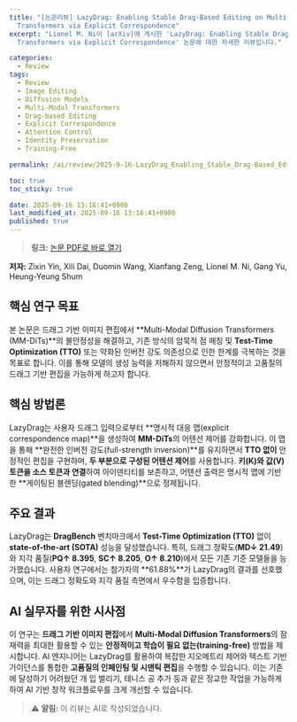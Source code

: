```yaml
---
title: "[논문리뷰] LazyDrag: Enabling Stable Drag-Based Editing on Multi-Modal Diffusion
  Transformers via Explicit Correspondence"
excerpt: "Lionel M. Ni이 [arXiv]에 게시한 'LazyDrag: Enabling Stable Drag-Based Editing on Multi-Modal Diffusion
  Transformers via Explicit Correspondence' 논문에 대한 자세한 리뷰입니다."

categories:
  - Review
tags:
  - Review
  - Image Editing
  - Diffusion Models
  - Multi-Modal Transformers
  - Drag-based Editing
  - Explicit Correspondence
  - Attention Control
  - Identity Preservation
  - Training-Free

permalink: /ai/review/2025-9-16-LazyDrag_Enabling_Stable_Drag-Based_Editing_on_Multi-Modal_Diffusion_Transformers_via_Explicit_Correspondence/

toc: true
toc_sticky: true

date: 2025-09-16 13:16:41+0900
last_modified_at: 2025-09-16 13:16:41+0900
published: true
---
```

> **링크:** [논문 PDF로 바로 열기](https://arxiv.org/abs/2509.12203)

**저자:** Zixin Yin, Xili Dai, Duomin Wang, Xianfang Zeng, Lionel M. Ni, Gang Yu, Heung-Yeung Shum



## 핵심 연구 목표
본 논문은 드래그 기반 이미지 편집에서 **Multi-Modal Diffusion Transformers (MM-DiTs)**의 불안정성을 해결하고, 기존 방식의 암묵적 점 매칭 및 **Test-Time Optimization (TTO)** 또는 약화된 인버전 강도 의존성으로 인한 한계를 극복하는 것을 목표로 합니다. 이를 통해 모델의 생성 능력을 저해하지 않으면서 안정적이고 고품질의 드래그 기반 편집을 가능하게 하고자 합니다.

## 핵심 방법론
LazyDrag는 사용자 드래그 입력으로부터 **명시적 대응 맵(explicit correspondence map)**을 생성하여 **MM-DiTs**의 어텐션 제어를 강화합니다. 이 맵을 통해 **완전한 인버전 강도(full-strength inversion)**를 유지하면서 **TTO 없이** 안정적인 편집을 구현하며, **두 부분으로 구성된 어텐션 제어**를 사용합니다. **키(K)와 값(V) 토큰을 소스 토큰과 연결**하여 아이덴티티를 보존하고, 어텐션 출력은 명시적 맵에 기반한 **게이팅된 블렌딩(gated blending)**으로 정제됩니다.

## 주요 결과
LazyDrag는 **DragBench** 벤치마크에서 **Test-Time Optimization (TTO)** 없이 **state-of-the-art (SOTA)** 성능을 달성했습니다. 특히, 드래그 정확도(**MD↓ 21.49**)와 지각 품질(**PQ↑ 8.395**, **SC↑ 8.205**, **O↑ 8.210**)에서 모든 기존 기준 모델들을 능가했습니다. 사용자 연구에서는 참가자의 **61.88%**가 LazyDrag의 결과를 선호했으며, 이는 드래그 정확도와 지각 품질 측면에서 우수함을 입증합니다.

## AI 실무자를 위한 시사점
이 연구는 **드래그 기반 이미지 편집**에서 **Multi-Modal Diffusion Transformers**의 잠재력을 최대한 활용할 수 있는 **안정적이고 학습이 필요 없는(training-free)** 방법을 제시합니다. AI 엔지니어는 LazyDrag를 활용하여 복잡한 지오메트리 제어와 텍스트 기반 가이던스를 통합한 **고품질의 인페인팅 및 시맨틱 편집**을 수행할 수 있습니다. 이는 기존에 달성하기 어려웠던 개 입 벌리기, 테니스 공 추가 등과 같은 정교한 작업을 가능하게 하여 AI 기반 창작 워크플로우를 크게 개선할 수 있습니다.

> ⚠️ **알림:** 이 리뷰는 AI로 작성되었습니다.